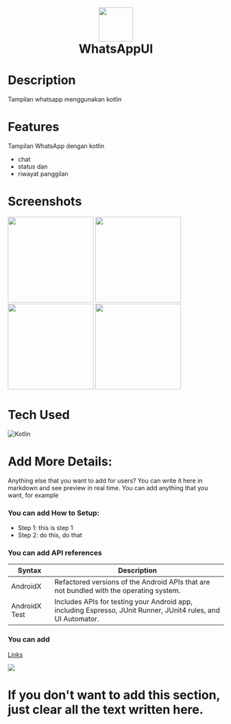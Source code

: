 <div align="center">
      <h1> <img src="https://www.google.com/url?sa=i&url=https%3A%2F%2Fid.m.wikipedia.org%2Fwiki%2FBerkas%3AWhatsApp.svg&psig=AOvVaw0zBCGJk1fvO0KbNaA6xzNi&ust=1677760664503000&source=images&cd=vfe&ved=0CBAQjRxqFwoTCLjiwtTfuv0CFQAAAAAdAAAAABAE" width="80px"><br/>WhatsAppUI</h1>
     </div>


# Description
Tampilan whatsapp menggunakan kotlin

# Features
Tampilan WhatsApp dengan kotlin
 * chat
 * status dan
 * riwayat panggilan
# Screenshots
 <img src="https://user-images.githubusercontent.com/119332007/222139211-4f1127ff-2a46-438e-94fe-48412e80e572.png" width="200"> <img src="https://user-images.githubusercontent.com/119332007/222139302-6921ab1a-962b-40dd-9447-0cd1ce015226.png" width="200"> <img src="https://user-images.githubusercontent.com/119332007/222139361-c7cec2b0-7b60-4b4a-8268-5601acd4b2a1.png" width="200"> <img src="https://user-images.githubusercontent.com/119332007/222139392-00b4e4aa-f1a0-4269-8a7a-6987bc340072.png" width="200">
# Tech Used
 ![Kotlin](https://img.shields.io/badge/kotlin-%230095D5.svg?style=for-the-badge&logo=kotlin&logoColor=white)
      
# Add More Details:
Anything else that you want to add for users? You can write it here in markdown and see preview in real time. You can add anything that you want, for example

### You can add How to Setup:
- Step 1: this is step 1
- Step 2: do this, do that

### You can add API references
| Syntax | Description |
| ----------- | ----------- |
| AndroidX | Refactored versions of the Android APIs that are not bundled with the operating system. |
| AndroidX Test | Includes APIs for testing your Android app, including Espresso, JUnit Runner, JUnit4 rules, and UI Automator. |

### You can add 
[Links](https://itsvg.in)
 
![](https://img.shields.io/badge/IMAGES-4298B8.svg?style=for-the-badge&logoColor=white)
# If you don't want to add this section, just clear all the text written here.

      
<!-- </> with 💛 by readMD (https://readmd.itsvg.in) -->
    
